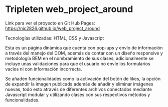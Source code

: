 # Tripleten web_project_around

Link para ver el proyecto en Git Hub Pages:
https://nic2826.github.io/web_project_around

Tecnologías utilizadas: HTML, CSS y Javascript

Esta es un página dinámica que cuenta con pop-ups y envío de información a través del manejo del DOM, además de contar con un diseño responsive y metodología BEM en el nombramiento de sus clases, adicionalmente se incluye unas validaciones para que el usuario no envíe los formularios vacíos ni con información incorrecta.

Se añaden funcionalidades como la activación del botón de likes, la opción de expandir la imagen publicada además de añadir y eliminar imágenes nuevas, todo esto através de diferentes archivos conectados mediante Javascript modular y utilizando clases con sus respectivos métodos y funcionalidades.